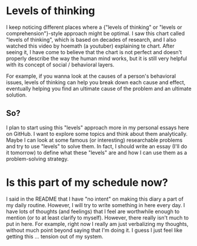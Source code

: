 
# Levels of thinking
I keep noticing different places where a {"levels of thinking" or "levels or comprehension"}-style approach might be optimal. I saw this chart called "levels of thinking", which is based on decades of research, and I also watched this video by hoemath (a youtuber) explaining te chart. After seeing it, I have come to believe that the chart is not perfect and doesn't properly describe the way the human mind works, but it is still very helpful with its concept of social / behavioral layers.

For example, if you wanna look at the causes of a person's behavioral issues, levels of thinking can help you break down each cause and effect, eventually helping you find an ultimate cause of the problem and an ultimate solution.

## So?
I plan to start using this "levels" approach more in my personal essays here on GitHub. I want to explore some topics and think about them analytically. Maybe I can look at some famous (or interesting) researchable problems and try to use "levels" to solve them. In fact, I should write an essay (I'll do it tomorrow) to define what these "levels" are and how I can use them as a problem-solving strategy.

# Is this part of my schedule now?
I said in the README that I have "no intent" on making this diary a part of my daily routine. However, I will try to write something in here every day. I have lots of thoughts (and feelings) that I feel are worthwhile enough to mention (or to at least clarify to myself). However, there really isn't much to put in here. For example, right now I really am just verbalizing my thoughts, without much point beyond saying that I'm doing it. I guess I just feel like getting this ... tension out of my system.
